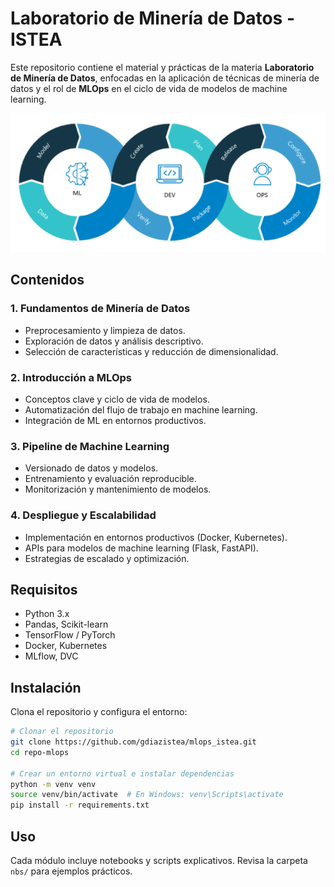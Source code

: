 # Laboratorio de Minería de Datos - ISTEA

Este repositorio contiene el material y prácticas de la materia **Laboratorio de Minería de Datos**, enfocadas en la aplicación de técnicas de minería de datos y el rol de **MLOps** en el ciclo de vida de modelos de machine learning.

![Ciclo MLOps](mlops.png)

## Contenidos

### 1. Fundamentos de Minería de Datos
- Preprocesamiento y limpieza de datos.
- Exploración de datos y análisis descriptivo.
- Selección de características y reducción de dimensionalidad.

### 2. Introducción a MLOps
- Conceptos clave y ciclo de vida de modelos.
- Automatización del flujo de trabajo en machine learning.
- Integración de ML en entornos productivos.

### 3. Pipeline de Machine Learning
- Versionado de datos y modelos.
- Entrenamiento y evaluación reproducible.
- Monitorización y mantenimiento de modelos.

### 4. Despliegue y Escalabilidad
- Implementación en entornos productivos (Docker, Kubernetes).
- APIs para modelos de machine learning (Flask, FastAPI).
- Estrategias de escalado y optimización.

## Requisitos
- Python 3.x
- Pandas, Scikit-learn
- TensorFlow / PyTorch
- Docker, Kubernetes
- MLflow, DVC

## Instalación
Clona el repositorio y configura el entorno:
```bash
# Clonar el repositorio
git clone https://github.com/gdiazistea/mlops_istea.git
cd repo-mlops

# Crear un entorno virtual e instalar dependencias
python -m venv venv
source venv/bin/activate  # En Windows: venv\Scripts\activate
pip install -r requirements.txt
```

## Uso
Cada módulo incluye notebooks y scripts explicativos. Revisa la carpeta `nbs/` para ejemplos prácticos.


